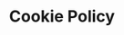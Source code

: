 ---
layout: page
title: Cookie Policy
permalink: /cookie-policy/
footer: true
order: 2
blocks_before:
  - layout: "block_image_banner"
    image: /assets/images/banner/banner-contactus.jpg
---